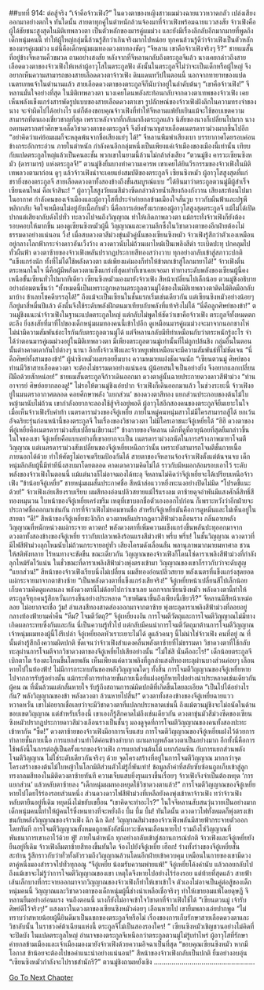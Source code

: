 ##บทที่ 914: ต่อสู้จริง
“เจ้าคือจ้าวเฟิง?”
ในดวงตาของหญิงสาวผมม่วงฉายแววหวาดกลัว เปล่งเสียงออกมาอย่างตกใจ
ทันใดนั้น สายตาทุกคู่ในตำหนักล้วนจ้องมาที่จ้าวเฟิงพร้อมฉายแววสงสัย
จ้าวเฟิงคือผู้ได้ชัยชนะสูงสุดในมิติเทพลวงตา เป็นตัวหลักของมารคู่ผมม่วง และยังมีเรื่องลึกลับอีกมากมายที่พูดถึงเด็กหนุ่มคนนี้
ทำให้ผู้ใหญ่กลุ่มนี้ล้วนรู้สึกว่าเกินจริงมากไปหน่อย
ทุกคนล้วนรู้ดีว่าจ้าวเฟิงเป็นตัวหลักของมารคู่ผมม่วง แต่นี่คือเด็กหนุ่มผมทองดวงตาทองชัดๆ
“จีหลาน เขาคือจ้าวเฟิงจริงๆ รึ?”
ชายผมสั้นที่อยู่ข้างจีหลานคิ้วขมวด ถามอย่างสงสัย
หลังจากที่จีหลานกลับถึงตระกูลจีแล้ว นางเคยกล่าวถึงสายเลือดดวงตาของจ้าวเฟิงให้เหล่าผู้อาวุโสในตระกูลฟัง
ดังนั้นในตระกูลจีไม่ว่าจะเป็นเด็กหรือผู้ใหญ่ จึงอยากเห็นความสามารถของสายเลือดดวงตาจ้าวเฟิง
ดินแดนทวีปในตอนนี้ นอกจากทายาทของแปดเนตรเทพเจ้าในตำนานแล้ว สายเลือดดวงตาของตระกูลจีก็นับว่าอยู่ในลำดับต้นๆ
“เขาคือจ้าวเฟิง!”
จีหลานมั่นใจอย่างที่สุด ในมิติเทพลวงตา นางเคยโดนพลังสะท้อนกลับจากดวงตาเทพของจ้าวเฟิง เคยเห็นพลังแข็งแกร่งสารพัดรูปแบบของสายเลือดดวงตาเขา
รูปลักษณ์ของจ้าวเฟิงฝังลึกในความทรงจำของนาง จะจำผิดไปได้อย่างไร
แต่ก็ต้องขอบคุณจ้าวเฟิงที่ทำให้จีหลานแพ้ยับเยินแม้จะใช้ขอบเขตความสามารถที่ตนเองเชี่ยวชาญที่สุด
เพราะหลังจากที่กลับมาถึงตระกูลแล้ว นิสัยของนางก็เปลี่ยนไปมาก นางอดทนตรากตรำศึกษาเคล็ดวิชาดวงตาของตระกูลจี จึงยิ่งชำนาญสายเลือดเนตรดาราม่วงมากขึ้นไปอีก
“อย่าคิดว่าแค่ย้อมผมก็จะหลุดพ้นจากชื่อเสียงแย่ๆ ได้!” จีหลานพึมพำเสียงเบา
บรรยากาศโดยรอบค่อนข้างกระอักกระอ่วน
ภายในตำหนัก กำลังคนอีกกลุ่มหนึ่งเป็นเพียงแค่เจ้าเมืองของเมืองนี้เท่านั้น เทียบกับแปดตระกูลใหญ่แล้วเป็นคนละชั้น
พวกเขาในยามนี้ล้วนไม่กล้าส่งเสียง
“ตวนมู่ชิง คารวะเซียนซิงหมัว (ดารามาร) แห่งตระกูลจี!”
ตวนมู่ชิงยิ้มบางทำความเคารพ เขาเคยได้ยินวีรกรรมของจ้าวเฟิงในมิติเทพลวงตามาก่อน ดูๆ แล้วจ้าวเฟิงน่าจะเคยแย่งสมบัติของตระกูลจี
เซียนซิงหมัว ผู้อาวุโสสูงสุดที่แก่ชรายิ่งของตระกูลจี สายเลือดดวงตาทั้งสองข้างถึงขั้นสมบูรณ์แบบ
“ได้ยินมาว่าตระกูลตวนมู่มีผู้สำเร็จเซียนคนใหม่ คือเจ้าสินะ! ”
ผู้อาวุโสสูงวัยผมสีม่วงซีดกล่าวด้วยน้ำเสียงก้องกังวาน เสียงสะท้อนไปมาในอากาศ
กำลังคนของเจ้าเมืองและผู้อาวุโสที่ประจำค่ายกลข้ามเมืองใจสั่นวูบ ราวกับผืนฟ้าและปฐพีพลิกกลับ จิตใจเหมือนไม่อยู่กับเนื้อกับตัว
นี่คือการเอ่ยครั้งแรกของผู้อาวุโสสูงสุดตระกูลจี แม้ไม่ได้เปิดปากแต่เสียงกลับดังไปทั่ว ทะลวงไปจนถึงวิญญาณ ทำให้เกิดภาพลวงตา
แม้กระทั่งจ้าวเฟิงก็ยังต้องรอบคอบให้มากขึ้น มองดูเซียนซิงหมัวผู้นี้ วิญญาณและความลึกซึ้งในวิชาดวงตาของอีกฝ่ายต้องไม่ธรรมดาอย่างแน่นอน
วิ้ง!
เมื่อสบดวงตาสีม่วงขุ่นมัวคู่นั้นของเซียนซิงหมัว จ้าวเฟิงรู้สึกว่าตัวเองเหมือนอยู่กลางโลกฟ้ากระจ่างดาวอันเวิ้งว้าง ดวงดาวนับไม่ถ้วนเผาไหม้เป็นเพลิงสีดำ ระเบิดปะทุ ปกคลุมไปทั่วผืนฟ้า
ดวงตาซ้ายของจ้าวเฟิงพลันปรากฏประกายสีทองสว่างวาบ ทุกอย่างกลับเข้าสู่สภาวะปกติ
“แข็งแกร่งนัก ทั้งที่ไม่ได้ใช้พลังดวงตา แต่เพียงแค่มองก็ทำให้ข้าตกเข้าสู่โลกมายาได้!” จ้าวเฟิงตื่นตระหนกในใจ นี่คือผู้มีพลังดวงตาแข็งแกร่งที่สุดเท่าที่เขาเคยเจอมา ท่าทางระดับพลังของเซียนผู้นี้คงเหนือขั้นเซียนทั่วไปมากทีเดียว
เซียนซิงหมัวมองมายังจ้าวเฟิง สีหน้าเปลี่ยนไปเล็กน้อย
ตวนมู่ชิงอธิบายอย่างถ่อมตนขึ้นว่า “ทั้งหมดนี้เป็นเพราะลูกหลานตระกูลตวนมู่ได้ของในมิติเทพลวงตาติดไม้ติดมือกลับมาบ้าง ข้าเลยโชคดีบรรลุได้!”
ถึงแม้จะเป็นเซียนในชั้นแรกเริ่มเช่นเดียวกัน แต่เซียนซิงหมัวอย่างน้อยๆ ก็อยู่มาสี่หมื่นปีแล้ว ดังนั้นจึงใช้ระดับพลังฝึกตนมาเทียบกับพลังที่แท้จริงไม่ได้
“นี่คือลูกศิษย์ของข้า!”
ตวนมู่ชิงแนะนำจ้าวเฟิงในฐานะแปดตระกูลใหญ่ แต่กลับไม่พูดให้ชัดว่าเขาคือจ้าวเฟิง
ตระกูลจีทั้งหมดตกตะลึง ยิ่งสงสัยที่มาที่ไปของเด็กหนุ่มผมทองคนนี้เข้าไปอีก
ดูเหมือนมารคู่ผมม่วงจะมาจากนอกชางไห่ ไม่น่ามีความสัมพันธ์อะไรกันกับตระกูลตวนมู่ได้
แต่จีหลานกลับมีทีท่าเหมือนกับว่าตระหนักรู้อะไร
จำได้ว่าตอนมารคู่ผมม่วงอยู่ในมิติเทพลวงตา มีเพียงตระกูลตวนมู่เท่านั้นที่ไม่ถูกปล้นชิง กลุ่มอื่นในตอนนั้นต่างคาดเดากันไปต่างๆ นานา
อีกทั้งจ้าวเฟิงและจ้าวหยูเฟยเหมือนจะมีความสัมพันธ์ที่ไม่ชัดเจน
“นี่คือศิษย์ทั้งสามของข้า!”
ผู้นำซิงหมัวเผยรอยยิ้มบาง ความหมายแฝงชัดเจนนัก
“เซียนตวนมู่ ศิษย์ของท่านมีวิชาสายเลือดดวงตา จะต้องไม่ธรรมดาอย่างแน่นอน ผู้น้อยสนใจเป็นอย่างยิ่ง จึงอยากแลกเปลี่ยนฝีมือด้วยสักหน่อย!”
ชายผมสั้นตระกูลจีก้าวเดินออกมา ดวงตาคู่นั้นฉายประกายดวงดาวสีฟ้าม่วง
“ท่านอาจารย์ ศิษย์อยากลองดู!”
ไม่รอให้ตวนมู่ชิงเอ่ยปาก จ้าวเฟิงก็เดินออกมาแล้ว
ในช่วงระยะนี้ จ้าวเฟิงอยู่ในมนตราอากาศตลอด คอยศึกษาพลัง ‘แยกส่วน’ ของดวงตาสีทอง แยกส่วนประกอบของต้นไม้ใบหญ้ามานับไม่ถ้วน เขากำลังอยากจะลองใช้สู้จริงอยู่พอดี
ผู้อาวุโสอีกสองคนของตระกูลจียิ้มเยาะในใจเมื่อเห็นจ้าวเฟิงรับคำท้า
เนตรดาราม่วงของจีอู๋เหยี่ย ภายในหมู่คนหนุ่มสาวไม่มีใครสามารถสู้ได้ ยกเว้นอัจฉริยะรุ่นก่อนหน้านี้ของตระกูลจี
ในเรื่องของวิชาดวงตา ไม่มีใครเอาชนะจีอู๋เหยี่ยได้
“ฮิฮิ ดวงตาของพี่อู๋เหยี่ยคือเนตรดาราม่วงสับเปลี่ยนเชียวนะ!”
ข้างกายของจีหลาน เด็กที่ดูที่อายุน้อยที่สุดยิ้มกล่าวขึ้น ในใจของเขา จีอู๋เหยี่ยคือแบบอย่างที่เขาอยากจะเป็น
เนตรดาราม่วงถนัดในการสร้างภาพมายาโจมตีวิญญาณ แต่เนตรดาราม่วงสับเปลี่ยนของจีอู๋เหยี่ยเหนือกว่านั้น เพราะยังสามารถโจมตีชั้นกายเนื้อภายนอกได้ด้วย ทำให้ศัตรูไม่อาจเตรียมป้องกันได้
สายตาของจีหลานจ้องจ้าวเฟิงตั้งแต่ต้นจนจบ
เด็กหนุ่มลึกลับผู้นี้มีท่าทีนิ่งสงบมาโดยตลอด คาดเดาความคิดไม่ได้ ราวกับมีหมอกล้อมรอบเอาไว้
ระดับพลังของจ้าวเฟิงในตอนนี้ แม้แต่นางก็ไม่อาจมองได้ทะลุ
จีหลานไม่คิดว่าจีอู๋เหยี่ยจะได้เปรียบเหนือจ้าวเฟิง
“ข้าน้อยจีอู๋เหยี่ย”
ชายหนุ่มผมสั้นประกาศชื่อ สีหน้าส่อแววหยิ่งทะนงอย่างปิดไม่มิด
“โปรดชี้แนะด้วย!”
จ้าวเฟิงเอ่ยเสียงราบเรียบ ผมสีทองอ่อนปลิวสยายแม้ไร้แรงลม ตาซ้ายดุจอำพันมีแสงศักดิ์สิทธิ์สีทองหมุนวน
ใบหน้าของจีอู๋เหยี่ยเคร่งขรึม เหตุที่เขาบอกชื่อตัวเองออกไปก่อน ก็เพราะหวังว่าอีกฝ่ายจะประกาศชื่อออกมาเช่นกัน
การที่จ้าวเฟิงไม่ยอมขานชื่อ สำหรับจีอู๋เหยี่ยมันคือการดูหมิ่นและไม่เห็นอยู่ในสายตา
“ดี!”
สีหน้าของจีอู๋เหยี่ยชะงักกึก ดวงตาพลันปรากฏดาวสีฟ้าม่วงเลือนราง กลิ่นอายพลังวิญญาณที่หนักหน่วงแผ่กระจาย
ดาวตก!
พลังดวงตาที่เพิ่มความแข็งแกร่งขึ้นพลันปะทุออกมาจากดวงตาทั้งสองข้างของจีอู๋เหยี่ย ราวกับเปลวเพลิงร้อนแรงสีม่วงฟ้า
พรึ่บ พรึ่บ!
ในชั้นวิญญาณ ดวงดาวที่มีไฟสีฟ้าม่วงลุกโหมนับไม่ถ้วนกระจายอยู่ทั่ว เสียงโครมดังเลื่อนลั่น พลานุภาพมากมายมหาศาล ชวนให้สติพังทลาย ไร้หนทางจะขัดขืน
ขณะเดียวกัน วิญญาณของจ้าวเฟิงก็โดนโซ่ดาราเพลิงสีฟ้าม่วงที่กำลังลุกไหม้รัดไว้แน่น
ในชั่วขณะที่ดาราเพลิงสีฟ้าม่วงพุ่งตรงเข้ามา วิญญาณของเขาก็ราวกับว่าจะดับสูญ
“แยกส่วน!”
สีหน้าของจ้าวเฟิงเรียบนิ่งไม่เปลี่ยน ผมสีทองอ่อนปลิวสยาย พลังเนตรที่แข็งแกร่งสุดยอดแผ่กระจายมาจากตาข้างซ้าย
“เป็นพลังดวงตาที่แข็งแกร่งเสียจริง!”
จีอู๋เหยี่ยหน้าเปลี่ยนสีไปเล็กน้อย เก็บความคิดดูแคลนลง พลังดวงตานี่ไม่ด้อยไปกว่าเขาเลย
นอกจากเซียนซิงหมัว พลังดวงตานี้ทำให้ตระกูลจีทุกคนรู้สึกหวั่นเกรงขึ้นอย่างประหลาด
“เขาพัฒนาขึ้นถึงเพียงนี้เชียวรึ?”
จีหลานมีสีหน้าเหม่อลอย ไม่อยากจะเชื่อ
วู้ม!
ลำแสงสีทองสาดส่องออกมาจากตาซ้าย พุ่งทะลุดาราเพลิงสีฟ้าม่วงที่ลอยอยู่กลางท้องฟ้ายามค่ำคืน
“หืม? โจมตีวัตถุ?”
จีอู๋เหยี่ยงงงัน
การโจมตีวัตถุและการโจมตีวิญญาณไม่มีทางเกิดผลกระทบซึ่งกันและกัน นี่เป็นความรู้ทั่วไป
แต่กลับมีคนนำการโจมตีวัตถุมาต้านการโจมตีวิญญาณ เจ้าหนุ่มผมทองผู้นี้โง่รึเปล่า
จีอู๋เหยี่ยอดหัวเราะเยาะไม่ได้ ดูแล้วคนๆ นี้ไม่น่าใช่จ้าวเฟิง
คนที่อยู่ ณ ที่นั้นต่างรู้สึกถึงความผิดปกติ
ชัดเจนว่าจ้าวเฟิงสำแดงคลื่นพลังตาซ้ายที่ไม่ธรรมดา วิชาดวงตาที่ใช้กลับทะลุผ่านการโจมตีจากวิชาดวงตาของจีอู๋เหยี่ยไปเสียอย่างนั้น
“ไม่ใช่สิ นั่นคืออะไร!”
เด็กน้อยตระกูลจีเบิกตาโต ร้องตะโกนขึ้นโดยพลัน
เห็นเพียงแค่ดาวเพลิงที่ถูกลำแสงสีทองทะลุผ่านบางส่วนค่อยๆ เลือนหายไปในท้องฟ้า!
ไม่มีการกระทบกันของพลังวิญญาณใดๆ ทั้งสิ้น การโจมตีวิญญาณของจีอู๋เหยี่ยหายไปจากการรับรู้อย่างนั้น
แม้กระทั่งการทำลายชั้นกายเนื้อที่แฝงอยู่ก็หายไปอย่างน่าประหลาดเช่นเดียวกัน
ผู้คน ณ ที่นั้นล้วนแต่กลั้นหายใจ รับรู้ถึงสถานการณ์ผิดปกติที่เกิดขึ้นโดยละเอียด
“เป็นไปได้อย่างไรกัน? พลังวิญญาณของข้า พลังดวงตา ล้วนหายไปสิ้น!”
ดวงตาทั้งสองข้างของจีอู๋เหยี่ยฉายแววหวาดหวั่น เขาไม่อยากเชื่อเลยว่าจะมีวิชาดวงตาที่แปลกประหลาดเช่นนี้
ถึงแม้ตวนมู่ชิงจะไม่ถนัดในด้านขอบเขตวิญญาณ แต่สำหรับเรื่องนี้ เขาเองก็รู้สึกคาดไม่ถึงเช่นเดียวกัน
ดวงตาขุ่นมัวสีม่วงซีดของเซียนซิงหมัวปรากฏประกายดาวสีม่วงเลือนรางเป็นชั้นๆ มองดูจุดที่การโจมตีวิญญาณของคนทั้งสองปะทะเข้าหากัน
“ซี้ด!”
ดวงตาซ้ายของจ้าวเฟิงมีอาการเจ็บแสบ
การโจมตีวิญญาณของจีอู๋เหยี่ยแฝงไว้ด้วยการทำลายชั้นกายเนื้อ การแยกส่วนทำได้ค่อนข้างลำบาก เผาผลาญพลังดวงตาเป็นอย่างมาก
อีกทั้งนี่คือการใช้พลังนี้ในการต่อสู้เป็นครั้งแรกของจ้าวเฟิง
การแยกส่วนต้นไม้ แยกก้อนหิน กับการแยกส่วนพลังโจมตีวิญญาณ ไม่ใช่ระดับเดียวกันจริงๆ ด้วย
จุดโครงสร้างที่อยู่ในการโจมตีวิญญาณ มากกว่าจุดโครงสร้างของต้นไม้ใบหญ้าในโลกมิติส่วนตัวไม่รู้กี่พันเท่า!
ข้อมูลล้ำค่าที่สลับซับซ้อนถูกเก็บเข้าสู่ลูกทรงกลมสีทองในมิติดวงตาซ้ายทันที
ความเจ็บแสบยิ่งรุนแรงขึ้นเรื่อยๆ จ้าวเฟิงจึงจำเป็นต้องหยุด ‘การแยกส่วน’ แล้วหลับตาซ้ายลง
“เด็กหนุ่มผมทองหยุดใช้วิชาดวงตาแล้ว!”
การโจมตีวิญญาณของจีอู๋เหยี่ยหายไปโดยไร้ร่องรอยส่วนหนึ่ง
ส่วนดวงดาวไฟสีฟ้าม่วงที่เหลือยังคงพุ่งเข้าหาจ้าวเฟิง
ทว่าจ้าวเฟิงหลับตายืนอยู่ที่เดิม หยุดนิ่งไม่ขยับเขยื้อน
“เขาคิดจะทำอะไร?”
ในใจจีหลานสับสนวุ่นวายเป็นอย่างมาก เด็กหนุ่มคนนี้ทำให้ผู้คนไร้ซึ่งหนทางที่จะหยั่งถึง
บึ้ม บึ้ม บึ้ม!
ทันใดนั้น ดวงดาวไฟทั้งหมดก็พุ่งตรงเข้าชนกับพลังวิญญาณของจ้าวเฟิง
ฉึก ฉึก ฉึก!
วิญญาณสีม่วงของจ้าวเฟิงพลันมีสายฟ้ากระจายตัวออกโดยทันที
การโจมตีวิญญาณทั้งหมดถูกพลังอัสนีเทวะซัดจนเลือนหายไป รวมถึงโซ่วิญญาณที่พันธนาการเขาเอาไว้ด้วย
ฟู่!
ภายในตำหนัก ทุกอย่างกลับเข้าสู่สถานการณ์ปกติ จ้าวเฟิงและจีอู๋เหยี่ยยังยืนอยู่ที่เดิม
จ้าวเฟิงลืมตาซ้ายสีทองขึ้นทันใด จ้องไปยังจีอู๋เหยี่ย
เฮือก!
ร่างทั้งร่างของจีอู๋เหยี่ยสั่นสะท้าน รู้สึกราวกับว่าทั่วทั้งตัวรวมถึงวิญญาณล้วนโดนอีกฝ่ายเข้าควบคุม
เหมือนในกายของเขามีดวงตาคู่หนึ่งมองสำรวจไปทั่วทุกอณู
“จีอู๋เหยี่ย น้อมรับความพ่ายแพ้!”
จีอู๋เหยี่ยโค้งคำนับ แล้วถอยกลับไป
ถึงแม้เขาจะไม่รู้ว่าการโจมตีวิญญาณของเขา เหตุใดจึงหายไปอย่างไร้ร่องรอย
แต่ท้ายที่สุดแล้ว สายฟ้าเส้นเล็กบางที่กระจายออกมาจากวิญญาณของจ้าวเฟิงก็ทำให้เขาเข้าใจ ตัวเองไม่อาจเป็นคู่ต่อสู้ของเด็กหนุ่มคนนี้
วิญญาณและวิชาดวงตาของเด็กหนุ่มผู้นี้ช่างน่าเหลือเชื่อจริงๆ ทำให้เขายอมแพ้โดยดุษฎี
จีหลานยิ้มอย่างอ่อนแรง จนถึงตอนนี้ นางก็ยังไม่อาจเข้าใจวิชาตาที่จ้าวเฟิงใช้ได้
“เซียนตวนมู่ เจ้ารับศิษย์ดีไว้จริงๆ!”
แสงดาวในดวงตาของเซียนซิงหมัวค่อยๆ เลือนหายไป เขายิ้มพลางเอ่ยปากพูด
“ไม่ทราบว่าสหายน้อยผู้นี้ยินดีมาเป็นแขกของตระกูลจีหรือไม่ เรื่องของการเก็บรักษาสายเลือดดวงตาและวิชาลับนั้น ในราชวงศ์ต้าเฉียนแห่งนี้ ตระกูลจีไม่เป็นสองรองใคร! ” เซียนซิงหมัวเชิญชวนอย่างไม่คิดที่จะปิดบัง
ในแปดตระกูลใหญ่ อำนาจของตระกูลจีเหนือกว่าตระกูลตวนมู่ไม่รู้เท่าไหร่
ผู้อาวุโสที่รักษาค่ายกลข้ามเมืองและเจ้าเมืองมองมายังจ้าวเฟิงด้วยความอิจฉาเป็นที่สุด
“ขอบคุณเซียนซิงหมัว หากมีโอกาส ข้าน้อยจะต้องไปขอคำแนะนำอย่างแน่นอน!”
สีหน้าของจ้าวเฟิงกลับเป็นปกติ ยิ้มอย่างอบอุ่น
“เซียนซิงหมัวกำลังจะไปราชสำนักรึ?”
ตวนมู่ชิงถามหยั่งเชิง
……………………………………………


[Go To Next Chapter]( ./152.md)